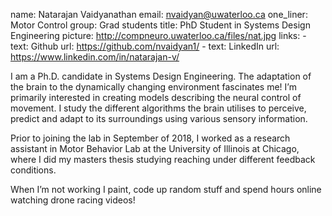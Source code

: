 name: Natarajan Vaidyanathan
email: nvaidyan@uwaterloo.ca
one_liner: Motor Control
group: Grad students
title: PhD Student in Systems Design Engineering
picture: http://compneuro.uwaterloo.ca/files/nat.jpg
links:
    - text: Github
      url: https://github.com/nvaidyan1/
    - text: LinkedIn
      url: https://www.linkedin.com/in/natarajan-v/

I am a Ph.D. candidate in Systems Design Engineering. The adaptation of the brain to the dynamically changing environment fascinates me! I’m primarily interested in creating models describing the neural control of movement. I study the different algorithms the brain utilises to perceive, predict and adapt to its surroundings using various sensory information.

Prior to joining the lab in September of 2018, I worked as a research assistant in Motor Behavior Lab at the University of Illinois at Chicago, where I did my masters thesis studying reaching under different feedback conditions. 

When I’m not working I paint, code up random stuff and spend hours online watching drone racing videos!
